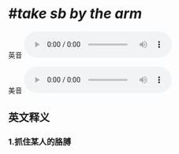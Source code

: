 # ***\#take sb by the arm*** 
英音
<audio src="./media/take sb by the arm1_AAC.aac" controls="controls"></audio>

美音
<audio src="./media/take sb by the arm2_AAC.aac" controls="controls"></audio>



  

英文释义
---
### 1.**抓住某人的胳膊**  


